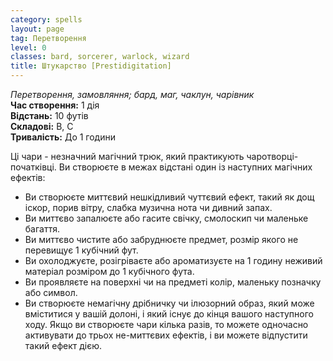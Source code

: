 ```yaml
---
category: spells
layout: page
tag: Перетворення
level: 0
classes: bard, sorcerer, warlock, wizard
title: Штукарство [Prestidigitation]
---
```


_Перетворення, замовляння; бард, маг, чаклун, чарівник_    
**Час створення:** 1 дія    
**Відстань:** 10 футів    
**Складові:** В, С    
**Тривалість:** До 1 години    

Ці чари - незначний магічний трюк, який практикують чаротворці-початківці. Ви створюєте в межах відстані один із наступних магічних ефектів:
* Ви створюєте миттєвий нешкідливий чуттєвий ефект, такий як дощ іскор, порив вітру, слабка музична нота чи дивний запах.
* Ви миттєво запалюєте або гасите свічку, смолоскип чи маленьке багаття.
* Ви миттєво чистите або забруднюєте предмет, розмір якого не перевищує 1 кубічний фут.
* Ви охолоджуєте, розігріваєте або ароматизуєте на 1 годину неживий матеріал розміром до 1 кубічного фута.
* Ви проявляєте на поверхні чи на предметі колір, маленьку позначку або символ.
* Ви створюєте немагічну дрібничку чи ілюзорний образ, який може вміститися у вашій долоні, і який існує до кінця вашого наступного ходу. Якщо ви створюєте чари кілька разів, то можете одночасно активувати до трьох не-миттєвих ефектів, і ви можете відпустити такий ефект дією. 
